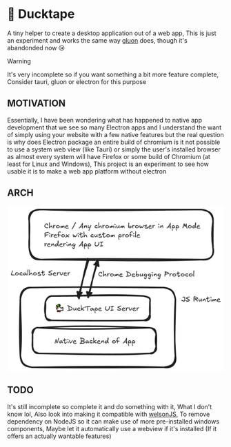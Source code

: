 # 🦆 Ducktape
A tiny helper to create a desktop application out of a web app, This is just an experiment and works the same way [gluon](https://github.com/gluon-framework/gluon) does, though it's abandonded now 😢

> [!WARNING]
> It's very incomplete so if you want something a bit more feature complete, Consider tauri, gluon or electron for this purpose

## MOTIVATION
Essentially, I have been wondering what has happened to native app development that we see so many Electron apps and I understand the want of simply using your website with a few native features but the real question is why does Electron package an entire build of chromium is it not possible to use a system web view (like Tauri) or simply the user's installed browser as almost every system will have Firefox or some build of Chromium (at least for Linux and Windows), This project is an experiment to see how usable it is to make a web app platform without electron

## ARCH
![alt text](image.png)

## TODO
It's still incomplete so complete it and do something with it, What I don't know lol, Also look into making it compatible with [welsonJS](https://github.com/gnh1201/welsonjs), To remove dependency on NodeJS so it can make use of more pre-installed windows components, Maybe let it automatically use a webview if it's installed (If it offers an actually wantable features)

